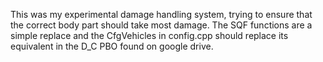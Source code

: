 This was my experimental damage handling system, trying to ensure that the correct body part should take most damage. The SQF functions are a simple replace and the CfgVehicles in config.cpp should replace its equivalent in the D_C PBO found on google drive.